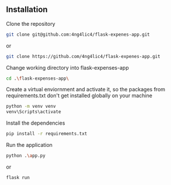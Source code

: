 ## Installation

Clone the repository
```bash
git clone git@github.com:4ng4lic4/flask-expenes-app.git
```
or
```bash
git clone https://github.com/4ng4lic4/flask-expenes-app.git
```
Change working directory into flask-expenses-app
```bash
cd .\flask-expenses-app\
```
Create a virtual enviornment and activate it, so the packages from requirements.txt don't get installed globally on your machine
```bash
python -m venv venv
venv\Scripts\activate
```
Install the dependencies
```bash
pip install -r requirements.txt
```
Run the application
```bash
python .\app.py
```
or 
```bash
flask run
```
